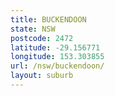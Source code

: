 ```yaml
---
title: BUCKENDOON
state: NSW
postcode: 2472
latitude: -29.156771
longitude: 153.303855
url: /nsw/buckendoon/
layout: suburb
---
```

